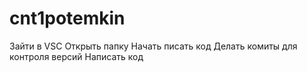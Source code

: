 # cnt1potemkin
Зайти в VSC
Открыть папку
Начать писать код
Делать комиты для контроля версий
Написать код
